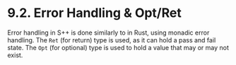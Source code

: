 # 9.2. Error Handling & Opt/Ret

Error handling in S++ is done similarly to in Rust, using monadic error handling. The `Ret` (for return) type is used,
as it can hold a pass and fail state. The `Opt` (for optional) type is used to hold a value that may or may not exist.